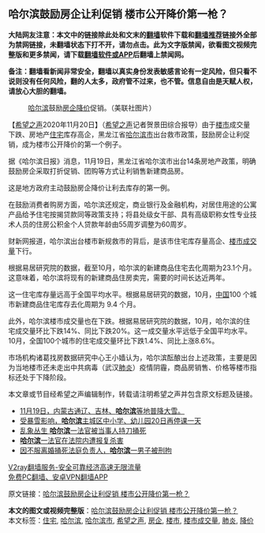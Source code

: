  <h2>哈尔滨鼓励房企让利促销 楼市公开降价第一枪？</h2> <p class="notice"><b>大陆网友注意：本文中的链接除此处和文末的<a href="https://github.com/bannedbook/fanqiang" >翻墙</a>软件下载和<a href="https://github.com/killgcd/justmysocks/blob/master/README.md">翻墙推荐</a>链接外全部为禁网链接，未翻墙状态下打不开，请勿点击。此为文字版禁闻，欲看图文视频完整版和更多禁闻，请下载<a href="https://github.com/bannedbook/fanqiang">翻墙软件或APP</a>后翻墙上禁闻网。</p><p>备注：翻墙看新闻非常安全，翻墙以真实身份发表敏感言论有一定风险，但只看不说则没有任何风险，翻的人太多，政府管不过来，也不管。信息自由是天赋人权，请放心大胆的翻墙。</b></p>  <div class="entry"> <figure><figcaption><a href="https://www.bannedbook.org/bnews/tag/%e5%93%88%e5%b0%94%e6%bb%a8/" class="st_tag internal_tag" rel="tag" title="标签 哈尔滨 下的日志">哈尔滨</a>鼓励<a href="https://www.bannedbook.org/bnews/tag/%E6%88%BF%E4%BC%81/" class="st_tag internal_tag" rel="tag" title="标签 房企 下的日志">房企</a><a href="https://www.bannedbook.org/bnews/tag/%E9%99%8D%E4%BB%B7/" class="st_tag internal_tag" rel="tag" title="标签 降价 下的日志">降价</a>促销。（美联社图片）</figcaption></figure> <p>【<span class='wp_keywordlink_affiliate'><a href="https://www.soundofhope.org" title="希望之声" target="_blank">希望之声</a></span>2020年11月20日】（<a href="https://www.bannedbook.org/bnews/tag/%e5%b8%8c%e6%9c%9b%e4%b9%8b%e5%a3%b0/" class="st_tag internal_tag" rel="tag" title="标签 希望之声 下的日志">希望之声</a>记者贺景田综合报导）由于<a href="https://www.bannedbook.org/bnews/tag/%e6%a5%bc%e5%b8%82/" class="st_tag internal_tag" rel="tag" title="标签 楼市 下的日志">楼市</a>成交量下跌、房地产<a href="https://www.bannedbook.org/bnews/tag/%E4%BD%8F%E5%AE%85/" class="st_tag internal_tag" rel="tag" title="标签 住宅 下的日志">住宅</a>库存高企，黑龙江省<a href="https://www.bannedbook.org/bnews/tag/%E5%93%88%E5%B0%94%E6%BB%A8%E5%B8%82/" class="st_tag internal_tag" rel="tag" title="标签 哈尔滨市 下的日志">哈尔滨市</a>出台救市政策，鼓励房企让利促销，成为楼市公开降价的第一个例子。</p> <p>据《哈尔滨日报》消息，11月19日，黑龙江省哈尔滨市出台14条房地产政策，明确鼓励房企采取打折促销、团购等方式让利销售新建商品房。</p> <p>这是地方政府主动鼓励房企降价让利去库存的第一例。</p>  <p>在鼓励消费者购房方面，哈尔滨还规定，商业银行及金融机构，对居住用途的公寓产品给予住宅按揭贷款同等政策支持；将县处级女干部、具有高级职称女性专业技术人员的住房公积金个人贷款年龄由55周岁调整为60周岁。</p> <p>财新网报道，哈尔滨出台楼市新规救市的背后，是该市住宅库存量高企、<a href="https://www.bannedbook.org/bnews/tag/%E6%A5%BC%E5%B8%82%E6%88%90%E4%BA%A4%E9%87%8F/" class="st_tag internal_tag" rel="tag" title="标签 楼市成交量 下的日志">楼市成交量</a>下行。</p> <p>根据易居研究院的数据，截至10月，哈尔滨的新建商品住宅去化周期为23.1个月。这意味着，哈尔滨将现有的新建商品住房卖完，需要的时间长达近两年。</p>  <p>这一住宅库存量远高于全国平均水平。根据易居研究的数据，10月，<span class='wp_keywordlink_affiliate'><a href="https://www.bannedbook.org/" title="中国" target="_blank">中国</a></span>100 个城市新建商品住宅库存去化周期为 9.4 个月。</p> <p>此外，哈尔滨楼市成交量也在下跌。根据易居研究院的数据，10月，哈尔滨的住宅成交量环比下跌14%、同比下跌20%。这一成交量水平远低于全国平均水平。10月，全国100个城市的住宅成交量环比下跌1.4%、同比上涨8.6%。</p> <p>市场机构诸葛找房数据研究中心王小嫱认为，哈尔滨酝酿出台上述政策，主要是因为当地楼市还未走出中共病毒（武汉<a href="https://www.bannedbook.org/bnews/tag/%e8%82%ba%e7%82%8e/" class="st_tag internal_tag" rel="tag" title="标签 肺炎 下的日志">肺炎</a>）疫情阴霾，商品房销售、价格等楼市指标还处于下降阶段。</p>  <p>本文章或节目经希望之声编辑制作，转载请注明希望之声并包含原文标题及链接。</p> <ul class='op-related-articles' title='相关阅读'> <li><a href='https://www.bannedbook.org/bnews/bannedvideo/20201120/1434103.html' target='_blank'>11月19日，内蒙古通辽、吉林、<b>哈尔滨</b>等地普降大雪。</a></li> <li><a href='https://www.bannedbook.org/bnews/baitai/20201119/1433647.html' target='_blank'>受暴雪影响，<b>哈尔滨</b>主城区中小学、幼儿园20日再停课一天</a></li> <li><a href='https://www.bannedbook.org/bnews/cbnews/20201118/1432973.html' target='_blank'>乱象丛生 <b>哈尔滨</b>一法官被当事人持刀捅死</a></li> <li><a href='https://www.bannedbook.org/bnews/baitai/20201117/1432586.html' target='_blank'><b>哈尔滨</b>一法官在法院内遭报复杀害</a></li> <li><a href='https://www.bannedbook.org/bnews/baitai/20201117/1432423.html' target='_blank'>因不服离婚捅死法庭负责人，<b>哈尔滨</b>一男子被刑拘</a></li> </ul> <p class="texttj"> <a href="https://www.bannedbook.org/forum23/topic22702.html" target="_blank">V2ray翻墙服务-安全可靠经济高速无限流量</a><br/> <a href="https://github.com/bannedbook/fanqiang/wiki/%E7%A6%81%E9%97%BB%E7%BD%91%E5%AE%89%E5%8D%93%E7%BF%BB%E5%A2%99%E6%96%B0%E9%97%BBAPP" target="_blank">免费PC翻墙、安卓VPN翻墙APP</a></p><p>原文链接：<a class="src_link"  href="https://www.soundofhope.org/post/445120" target="_blank">哈尔滨鼓励房企让利促销 楼市公开降价第一枪？</a></p><a name='sharetosocial'></a>       <div><b>本文的图文或视频完整版</b>：<a href='https://www.bannedbook.org/bnews/comments/20201121/1434430.html'>哈尔滨鼓励房企让利促销 楼市公开降价第一枪？</a></div>  </div><!--END ENTRY--> <div class="postfooter"> <div>本文标签：<a href="https://www.bannedbook.org/bnews/tag/%E4%BD%8F%E5%AE%85/" rel="tag">住宅</a>, <a href="https://www.bannedbook.org/bnews/tag/%e5%93%88%e5%b0%94%e6%bb%a8/" rel="tag">哈尔滨</a>, <a href="https://www.bannedbook.org/bnews/tag/%E5%93%88%E5%B0%94%E6%BB%A8%E5%B8%82/" rel="tag">哈尔滨市</a>, <a href="https://www.bannedbook.org/bnews/tag/%e5%b8%8c%e6%9c%9b%e4%b9%8b%e5%a3%b0/" rel="tag">希望之声</a>, <a href="https://www.bannedbook.org/bnews/tag/%E6%88%BF%E4%BC%81/" rel="tag">房企</a>, <a href="https://www.bannedbook.org/bnews/tag/%e6%a5%bc%e5%b8%82/" rel="tag">楼市</a>, <a href="https://www.bannedbook.org/bnews/tag/%E6%A5%BC%E5%B8%82%E6%88%90%E4%BA%A4%E9%87%8F/" rel="tag">楼市成交量</a>, <a href="https://www.bannedbook.org/bnews/tag/%e8%82%ba%e7%82%8e/" rel="tag">肺炎</a>, <a href="https://www.bannedbook.org/bnews/tag/%E9%99%8D%E4%BB%B7/" rel="tag">降价</a></div>  </div><!--END POSTFOOTER--> 